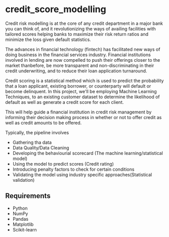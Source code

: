 # credit_score_modelling

Credit risk modelling is at the core of any credit department in a major bank you can think of, and it revolutionizing the ways of availing facilities with tailored scores helping banks to maximize their risk return ratios and minimize the loss given default statistics. 

The advances in financial technology (fintech) has facilitated new ways of doing business in the financial services industry. Financial institutions involved
in lending are now compelled to push their offerings closer to the market thanbefore, be more transparent and non-discriminating in their credit underwriting, and to reduce their loan application turnaround.

Credit scoring is a statistical method which is used to predict the probability that a loan applicant, existing borrower, or counterparty will default or become delinquent.
In this project, we'll be employing Machine Learning Techniques, to an existing customer dataset to determine the likelihood of default as well as generate a credit score for each client.

This will help guide a financial institution in credit risk management by informing their decision making process in whether or not to offer credit as well as credit amounts to be offered.

Typically, the pipeline involves 
- Gathering tha data 
- Data Quality/Data Cleaning 
- Developing the behaviourial scorecard (The machine learning/statistical model) 
- Using the model to predict scores (Credit rating) 
- Introducing penalty factors to check for certain conditions
- Validating the model using industry specific approaches(Statistical validation) 

## Requirements

- Python
- NumPy
- Pandas
- Matplotlib
- Scikit-learn
